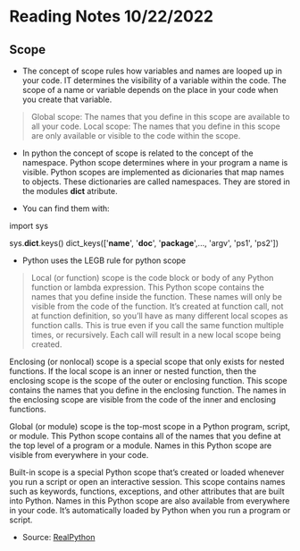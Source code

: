 # Reading Notes 10/22/2022

## Scope

- The concept of scope rules how variables and names are looped up in your code. IT determines the visibility of a variable within the code. The scope of a name or variable depends on the place in your code when you create that variable.

>Global scope: The names that you define in this scope are available to all your code.
>Local scope: The names that you define in this scope are only available or visible to the code within the scope.

- In python the concept of scope is related to the concept of the namespace. Python scope determines where in your program a name is visible. Python scopes are implemented as dicionaries that map names to objects. These dictionaries are called namespaces. They are stored in the modules __dict__ atribute.

- You can find them with:

import sys

sys.__dict__.keys()
dict_keys(['__name__', '__doc__', '__package__',..., 'argv', 'ps1', 'ps2'])

- Python uses the LEGB rule for python scope

> Local (or function) scope is the code block or body of any Python function or lambda expression. This Python scope contains the names that you define inside the function. These names will only be visible from the code of the function. It’s created at function call, not at function definition, so you’ll have as many different local scopes as function calls. This is true even if you call the same function multiple times, or recursively. Each call will result in a new local scope being created.

Enclosing (or nonlocal) scope is a special scope that only exists for nested functions. If the local scope is an inner or nested function, then the enclosing scope is the scope of the outer or enclosing function. This scope contains the names that you define in the enclosing function. The names in the enclosing scope are visible from the code of the inner and enclosing functions.

Global (or module) scope is the top-most scope in a Python program, script, or module. This Python scope contains all of the names that you define at the top level of a program or a module. Names in this Python scope are visible from everywhere in your code.

Built-in scope is a special Python scope that’s created or loaded whenever you run a script or open an interactive session. This scope contains names such as keywords, functions, exceptions, and other attributes that are built into Python. Names in this Python scope are also available from everywhere in your code. It’s automatically loaded by Python when you run a program or script.

- Source: [RealPython](https://realpython.com/python-scope-legb-rule/)
